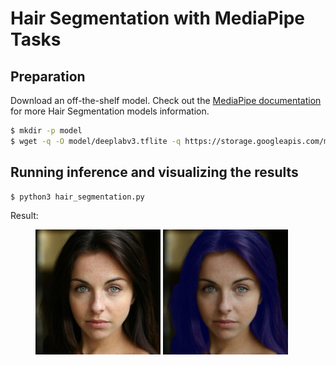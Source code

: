 # Hair Segmentation with MediaPipe Tasks

## Preparation

Download an off-the-shelf model. Check out the [MediaPipe documentation](https://developers.google.com/mediapipe/solutions/vision/image_segmenter/index#models) for more Hair Segmentation models information.

```bash
$ mkdir -p model
$ wget -q -O model/deeplabv3.tflite -q https://storage.googleapis.com/mediapipe-models/image_segmenter/deeplab_v3/float32/1/deeplab_v3.tflite
```

## Running inference and visualizing the results

```bash
$ python3 hair_segmentation.py
```

Result:

<figure class="half">
    <img src="images/image.jpg" width=200>
    <img src="images/result.jpg" width=200>
</figure>
